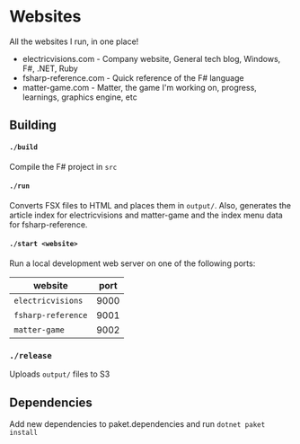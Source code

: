 # Websites

All the websites I run, in one place!

* electricvisions.com - Company website, General tech blog, Windows, F#, .NET, Ruby
* fsharp-reference.com - Quick reference of the F# language
* matter-game.com - Matter, the game I'm working on, progress, learnings, graphics engine, etc

## Building

#### `./build`
Compile the F# project in `src`

#### `./run`
Converts FSX files to HTML and places them in `output/`. Also, generates the
article index for electricvisions and matter-game and the index menu data for
fsharp-reference.

#### `./start <website>`
Run a local development web server on one of the following ports:

| website | port |
| ------- | -------- |
| `electricvisions`| 9000 |
| `fsharp-reference`| 9001 |
| `matter-game`| 9002 |

### `./release`

Uploads `output/` files to S3

## Dependencies

Add new dependencies to paket.dependencies and run `dotnet paket install`

